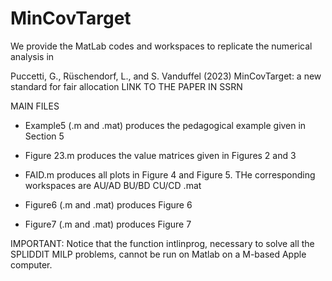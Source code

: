 # MinCovTarget

We provide the MatLab codes and workspaces to replicate the numerical analysis in 

Puccetti, G., Rüschendorf, L., and S. Vanduffel (2023)
MinCovTarget: a new standard for fair allocation
LINK TO THE PAPER IN SSRN

MAIN FILES

- Example5 (.m and .mat) produces the pedagogical example given in Section 5

- Figure 23.m produces the value matrices given in Figures 2 and 3

- FAID.m produces all plots in Figure 4 and Figure 5. THe corresponding workspaces are
AU/AD
BU/BD
CU/CD
.mat

- Figure6 (.m and .mat) produces Figure 6

- Figure7 (.m and .mat) produces Figure 7



IMPORTANT: Notice that the function intlinprog, necessary to solve all the SPLIDDIT MILP problems,
cannot be run on Matlab on a M-based Apple computer.
